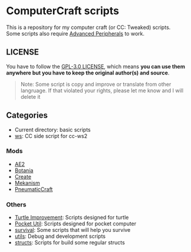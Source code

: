 
# ComputerCraft scripts

This is a repository for my computer craft (or CC: Tweaked) scripts.  
Some scripts also require [Advanced Peripherals](https://github.com/SirEndii/AdvancedPeripherals) to work.

## LICENSE

You have to follow the [GPL-3.0 LICENSE](./LICENSE),
which means **you can use them anywhere but you have to keep the original author(s) and source**.

> Note: Some script is copy and improve or translate from other langruage. If that violated your rights, please let me know and I will delete it

## Categories

- Current directory: basic scripts
- [ws](./ws#readme): CC side script for cc-ws2

### Mods

- [AE2](./ae#readme)
- [Botania](./botania#readme)
- [Create](./create#readme)
- [Mekanism](./meka#readme)
- [PneumaticCraft](./pnc#readme)

### Others

- [Turtle Improvement](./turtle#readme): Scripts designed for turtle
- [Pocket Util](./pocket#readme): Scripts designed for pocket computer
- [survival](./survival#readme): Some scripts that will help you survive
- [utils](./utils#readme): Debug and development scripts
- [structs](./structs#readme): Scripts for build some regular structs
